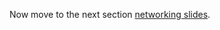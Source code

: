 

Now move to the next section
[networking slides](https://aabadie.github.io/riot-course/slides/04-networking-in-riot/#25).
